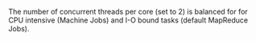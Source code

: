 
The number of concurrent threads per core (set to 2) is balanced for for CPU intensive (Machine Jobs) and I-O bound tasks (default MapReduce Jobs).